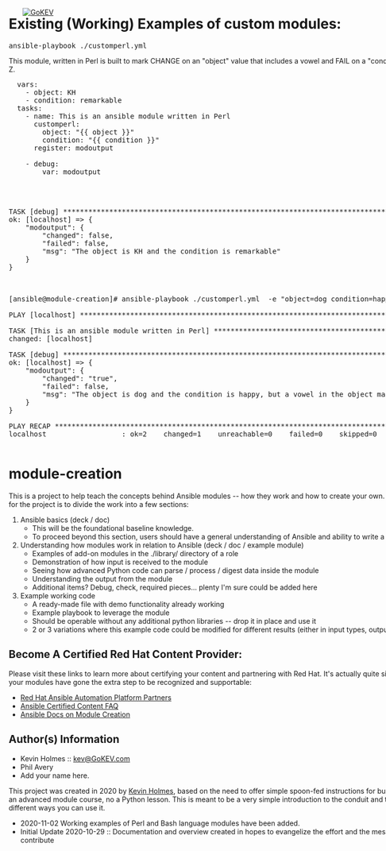 [![GoKEV](http://GoKEV.com/GoKEV200.png)](http://GoKEV.com/)

<div style="position: absolute; top: 40px; left: 200px;">

# Existing (Working) Examples of custom modules:
<pre>ansible-playbook ./customperl.yml</pre>
This module, written in Perl is built to mark CHANGE on an "object" value that includes a vowel and FAIL on a "condition" value that includes a J or a Z.

<pre>
  vars:
    - object: KH
    - condition: remarkable
  tasks:
    - name: This is an ansible module written in Perl
      customperl:
        object: "{{ object }}"
        condition: "{{ condition }}"
      register: modoutput

    - debug:
        var: modoutput




TASK [debug] *********************************************************************************************************
ok: [localhost] => {
    "modoutput": {
        "changed": false, 
        "failed": false, 
        "msg": "The object is KH and the condition is remarkable"
    }
}



[ansible@module-creation]# ansible-playbook ./customperl.yml  -e "object=dog condition=happy"

PLAY [localhost] *****************************************************************************************************

TASK [This is an ansible module written in Perl] *********************************************************************
changed: [localhost]

TASK [debug] *********************************************************************************************************
ok: [localhost] => {
    "modoutput": {
        "changed": "true", 
        "failed": false, 
        "msg": "The object is dog and the condition is happy, but a vowel in the object marks it as CHANGED"
    }
}

PLAY RECAP ***********************************************************************************************************
localhost                  : ok=2    changed=1    unreachable=0    failed=0    skipped=0    rescued=0    ignored=0   

</pre>



# module-creation

This is a project to help teach the concepts behind Ansible modules -- how they work and how to create your own.  As this is a WIP, the general outline for the project is to divide the work into a few sections: 
1. Ansible basics (deck / doc)
   * This will be the foundational baseline knowledge.
   * To proceed beyond this section, users should have a general understanding of Ansible and ability to write a playbook
2. Understanding how modules work in relation to Ansible (deck / doc / example module)
   * Examples of add-on modules in the ./library/ directory of a role
   * Demonstration of how input is received to the module
   * Seeing how advanced Python code can parse / process / digest data inside the module
   * Understanding the output from the module
   * Additional items?  Debug, check, required pieces... plenty I'm sure could be added here
3. Example working code
   * A ready-made file with demo functionality already working
   * Example playbook to leverage the module
   * Should be operable without any additional python libraries -- drop it in place and use it
   * 2 or 3 variations where this example code could be modified for different results (either in input types, output format, or function)


## Become A Certified Red Hat Content Provider:

Please visit these links to learn more about certifying your content and partnering with Red Hat.  It's actually quite simple and great for recognition that your modules have gone the extra step to be recognized and supportable:

* [Red Hat Ansible Automation Platform Partners](https://www.ansible.com/partners "Red Hat Ansible Automation Platform Partners")
* [Ansible Certified Content FAQ](https://access.redhat.com/articles/4916901 "Ansible Certified Content FAQ")
* [Ansible Docs on Module Creation](https://docs.ansible.com/ansible/latest/dev_guide/developing_modules_general.html "Ansible Docs on Module Creation")


Author(s) Information
------------------
* Kevin Holmes :: kev@GoKEV.com
* Phil Avery
* Add your name here.  


This project was created in 2020 by [Kevin Holmes](http://GoKEV.com/), based on the need to offer simple spoon-fed instructions for building a module.  This is, in no way, an advanced module course, no a Python lesson.  This is meant to be a very simple introduction to the conduit and to help stimulate your brain into different ways you can use it.

- 2020-11-02  Working examples of Perl and Bash language modules have been added.
- Initial Update 2020-10-29 :: Documentation and overview created in hopes to evangelize the effort and the message to those who can help and contribute
